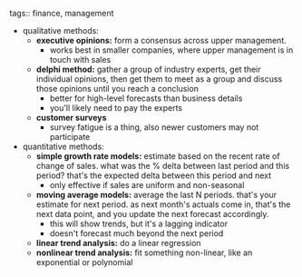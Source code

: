 tags:: finance, management

- qualitative methods:
	- **executive opinions:** form a consensus across upper management.
		- works best in smaller companies, where upper management is in touch with sales
	- **delphi method:** gather a group of industry experts, get their individual opinions, then get them to meet as a group and discuss those opinions until you reach a conclusion
		- better for high-level forecasts than business details
		- you'll likely need to pay the experts
	- **customer surveys**
		- survey fatigue is a thing, also newer customers may not participate
- quantitative methods:
	- **simple growth rate models:** estimate based on the recent rate of change of sales. what was the % delta between last period and this period? that's the expected delta between this period and next
		- only effective if sales are uniform and non-seasonal
	- **moving average models:** average the last N periods. that's your estimate for next period. as next month's actuals come in, that's the next data point, and you update the next forecast accordingly.
		- this will show trends, but it's a lagging indicator
		- doesn't forecast much beyond the next period
	- **linear trend analysis:** do a linear regression
	- **nonlinear trend analysis:** fit something non-linear, like an exponential or polynomial